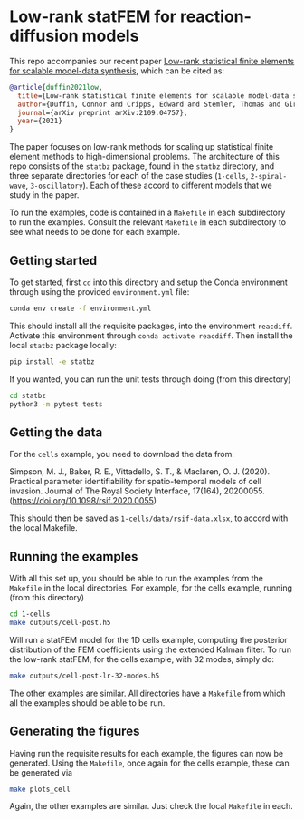 # Low-rank statFEM for reaction-diffusion models

This repo accompanies our recent paper [Low-rank statistical finite elements for scalable model-data synthesis](https://arxiv.org/abs/2109.04757), which can be cited as:
```bibtex
@article{duffin2021low,
  title={Low-rank statistical finite elements for scalable model-data synthesis},
  author={Duffin, Connor and Cripps, Edward and Stemler, Thomas and Girolami, Mark},
  journal={arXiv preprint arXiv:2109.04757},
  year={2021}
}
```

The paper focuses on low-rank methods for scaling up
statistical finite element methods to high-dimensional problems.
The architecture of this repo consists of the `statbz` package, found in the
`statbz` directory, and three separate directories for each of the case studies
(`1-cells`, `2-spiral-wave`, `3-oscillatory`). Each of these accord to different
models that we study in the paper.

To run the examples, code is contained in a `Makefile` in each subdirectory to
run the examples. Consult the relevant `Makefile` in each subdirectory to see
what needs to be done for each example.

## Getting started

To get started, first `cd` into this directory and setup the Conda environment
through using the provided `environment.yml` file:

```bash
conda env create -f environment.yml
```

This should install all the requisite packages, into the environment `reacdiff`.
Activate this environment through `conda activate reacdiff`. Then install the
local `statbz` package locally:

```bash
pip install -e statbz
```

If you wanted, you can run the unit tests through doing (from this directory)

```bash
cd statbz
python3 -m pytest tests
```

## Getting the data

For the `cells` example, you need to download the data from:

Simpson, M. J., Baker, R. E., Vittadello, S. T., & Maclaren, O. J. (2020).
Practical parameter identifiability for spatio-temporal models of cell invasion.
Journal of The Royal Society Interface, 17(164), 20200055.
(https://doi.org/10.1098/rsif.2020.0055)

This should then be saved as `1-cells/data/rsif-data.xlsx`, to accord with the
local Makefile.


## Running the examples

With all this set up, you should be able to run the examples from the `Makefile`
in the local directories. For example, for the cells example, running (from this directory)

```bash
cd 1-cells
make outputs/cell-post.h5
```

Will run a statFEM model for the 1D cells example, computing the posterior
distribution of the FEM coefficients using the extended Kalman filter. To run
the low-rank statFEM, for the cells example, with 32 modes, simply do:

```bash
make outputs/cell-post-lr-32-modes.h5
```

The other examples are similar. All directories have a `Makefile` from which all
the examples should be able to be run.

## Generating the figures

Having run the requisite results for each example, the figures can now be
generated. Using the `Makefile`, once again for the cells example, these can be
generated via

```bash
make plots_cell
```

Again, the other examples are similar. Just check the local `Makefile` in each.
